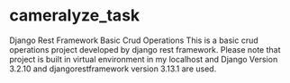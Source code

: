 # cameralyze_task
Django Rest Framework Basic Crud Operations
This is a basic crud operations project developed by django rest framework. Please note that project is built in virtual environment in my localhost and Django Version
3.2.10 and djangorestframework version 3.13.1 are used.


